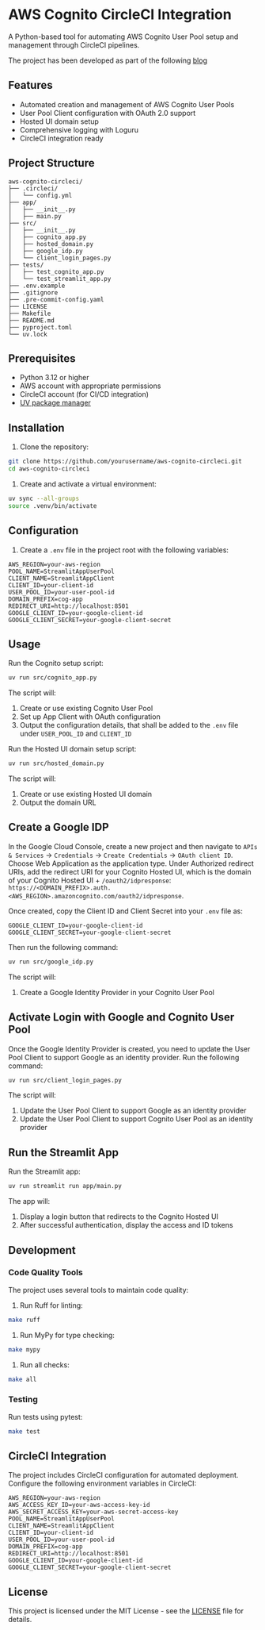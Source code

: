 # AWS Cognito CircleCI Integration

A Python-based tool for automating AWS Cognito User Pool setup and management through CircleCI pipelines.

The project has been developed as part of the following [blog](XXXX)

## Features

- Automated creation and management of AWS Cognito User Pools
- User Pool Client configuration with OAuth 2.0 support
- Hosted UI domain setup
- Comprehensive logging with Loguru
- CircleCI integration ready

## Project Structure

```text
aws-cognito-circleci/
├── .circleci/
│   └── config.yml
├── app/
│   ├── __init__.py
│   ├── main.py
├── src/
│   ├── __init__.py
│   ├── cognito_app.py
│   ├── hosted_domain.py
│   ├── google_idp.py
│   └── client_login_pages.py
├── tests/
│   ├── test_cognito_app.py
│   └── test_streamlit_app.py
├── .env.example
├── .gitignore
├── .pre-commit-config.yaml
├── LICENSE
├── Makefile
├── README.md
├── pyproject.toml
└── uv.lock
```

## Prerequisites

- Python 3.12 or higher
- AWS account with appropriate permissions
- CircleCI account (for CI/CD integration)
- [UV package manager](https://docs.astral.sh/uv/)

## Installation

1. Clone the repository:

```bash
git clone https://github.com/yourusername/aws-cognito-circleci.git
cd aws-cognito-circleci
```

1. Create and activate a virtual environment:

```bash
uv sync --all-groups
source .venv/bin/activate
```

## Configuration

1. Create a `.env` file in the project root with the following variables:

```env
AWS_REGION=your-aws-region
POOL_NAME=StreamlitAppUserPool
CLIENT_NAME=StreamlitAppClient
CLIENT_ID=your-client-id
USER_POOL_ID=your-user-pool-id
DOMAIN_PREFIX=cog-app
REDIRECT_URI=http://localhost:8501
GOOGLE_CLIENT_ID=your-google-client-id
GOOGLE_CLIENT_SECRET=your-google-client-secret
```

## Usage

Run the Cognito setup script:

```bash
uv run src/cognito_app.py
```

The script will:

1. Create or use existing Cognito User Pool
1. Set up App Client with OAuth configuration
1. Output the configuration details, that shall be added to the `.env` file under `USER_POOL_ID` and `CLIENT_ID`

Run the Hosted UI domain setup script:

```bash
uv run src/hosted_domain.py
```

The script will:

1. Create or use existing Hosted UI domain
1. Output the domain URL

## Create a Google IDP

In the Google Cloud Console, create a new project and then navigate to `APIs & Services` -> `Credentials` -> `Create Credentials` -> `OAuth client ID`. Choose Web Application as the application type. Under Authorized redirect URIs, add the redirect URI for your Cognito Hosted UI, which is the domain of your Cognito Hosted UI + `/oauth2/idpresponse`: `https://<DOMAIN_PREFIX>.auth.<AWS_REGION>.amazoncognito.com/oauth2/idpresponse`.

Once created, copy the Client ID and Client Secret into your `.env` file as:

```.env
GOOGLE_CLIENT_ID=your-google-client-id
GOOGLE_CLIENT_SECRET=your-google-client-secret
```

Then run the following command:

```bash
uv run src/google_idp.py
```

The script will:

1. Create a Google Identity Provider in your Cognito User Pool

## Activate Login with Google and Cognito User Pool

Once the Google Identity Provider is created, you need to update the User Pool Client to support Google as an identity provider. Run the following command:

```bash
uv run src/client_login_pages.py
```

The script will:

1. Update the User Pool Client to support Google as an identity provider
1. Update the User Pool Client to support Cognito User Pool as an identity provider

## Run the Streamlit App

Run the Streamlit app:

```bash
uv run streamlit run app/main.py
```

The app will:

1. Display a login button that redirects to the Cognito Hosted UI
1. After successful authentication, display the access and ID tokens

## Development

### Code Quality Tools

The project uses several tools to maintain code quality:

1. Run Ruff for linting:

```bash
make ruff
```

1. Run MyPy for type checking:

```bash
make mypy
```

1. Run all checks:

```bash
make all
```

### Testing

Run tests using pytest:

```bash
make test
```

## CircleCI Integration

The project includes CircleCI configuration for automated deployment. Configure the following environment variables in CircleCI:

```.env
AWS_REGION=your-aws-region
AWS_ACCESS_KEY_ID=your-aws-access-key-id
AWS_SECRET_ACCESS_KEY=your-aws-secret-access-key
POOL_NAME=StreamlitAppUserPool
CLIENT_NAME=StreamlitAppClient
CLIENT_ID=your-client-id
USER_POOL_ID=your-user-pool-id
DOMAIN_PREFIX=cog-app
REDIRECT_URI=http://localhost:8501
GOOGLE_CLIENT_ID=your-google-client-id
GOOGLE_CLIENT_SECRET=your-google-client-secret
```

## License

This project is licensed under the MIT License - see the [LICENSE](LICENSE) file for details.
